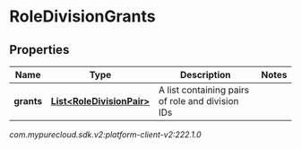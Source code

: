 # RoleDivisionGrants


## Properties

| Name | Type | Description | Notes |
| ------------ | ------------- | ------------- | ------------- |
| **grants** | [**List&lt;RoleDivisionPair&gt;**](RoleDivisionPair) | A list containing pairs of role and division IDs |  |




_com.mypurecloud.sdk.v2:platform-client-v2:222.1.0_
